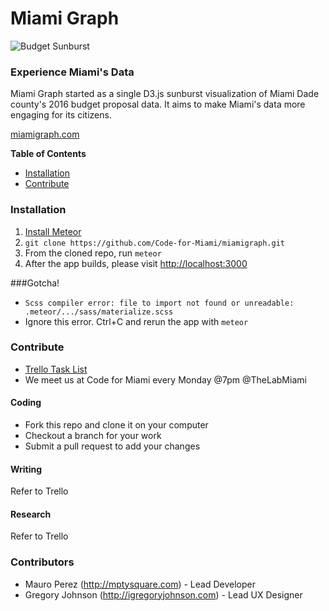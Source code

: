 # Miami Graph

![Budget Sunburst](http://leadmiami.co/content/images/2015/08/sunburst.png)

### Experience Miami's Data
Miami Graph started as a single D3.js sunburst visualization of Miami Dade county's 2016 budget proposal data. It aims to make Miami's data more engaging for its citizens.

[miamigraph.com](http://miamigraph.com)

**Table of Contents**

- [Installation](#installation)
- [Contribute](#contribute)

### Installation

1. [Install Meteor](https://www.meteor.com/install)
2. `git clone https://github.com/Code-for-Miami/miamigraph.git`
3. From the cloned repo, run `meteor`
4. After the app builds, please visit [http://localhost:3000](http://localhost:3000)

###Gotcha!
* `Scss compiler error: file to import not found or unreadable: .meteor/.../sass/materialize.scss`
 * Ignore this error. Ctrl+C and rerun the app with `meteor`

### Contribute
* [Trello Task List](https://trello.com/b/fIe4tQWP/miami-graph)
* We meet us at Code for Miami every Monday @7pm @TheLabMiami

#### Coding
* Fork this repo and clone it on your computer
* Checkout a branch for your work
* Submit a pull request to add your changes

#### Writing
Refer to Trello

#### Research
Refer to Trello

### Contributors
* Mauro Perez (http://mptysquare.com) - Lead Developer
* Gregory Johnson (http://igregoryjohnson.com) - Lead UX Designer
